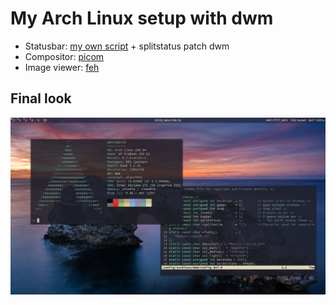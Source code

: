 # My Arch Linux setup with dwm
- Statusbar: [my own script](https://github.com/qhxiv/dotfiles/tree/main/.scripts/statusbar) + splitstatus patch dwm
- Compositor: [picom](https://wiki.archlinux.org/title/picom)
- Image viewer: [feh](https://wiki.archlinux.org/title/Feh)
## Final look
![Final look](./Pictures/screenshots/2024-02-26_09-20.png)
